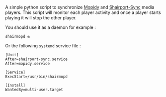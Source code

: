 A simple python script to synchronize [Mopidy](https://mopidy.com) and [Shairport-Sync](https://github.com/mikebrady/shairport-sync) media players. This script will monitor each player 
activity and once a player starts playing it will stop the other player.

You should use it as a daemon for example : 

```
shairmopd &
```

Or the following `systemd` service file :

```
[Unit]
After=shairport-sync.service
After=mopidy.service

[Service]
ExecStart=/usr/bin/shairmopd

[Install]
WantedBy=multi-user.target
```
